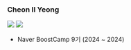 <!-- 

[![Solved.ac Profile](http://mazassumnida.wtf/api/v2/generate_badge?boj=dlfdud0304)](https://solved.ac/dlfdud0304/)
<img src="http://mazandi.herokuapp.com/api?handle=dlfdud0304&theme=cold"/> 

<!--
**Cheonilyeong/Cheonilyeong** is a ✨ _special_ ✨ repository because its `README.md` (this file) appears on your GitHub profile.

Here are some ideas to get you started:

- 🔭 I’m currently working on ...
- 🌱 I’m currently learning ...
- 👯 I’m looking to collaborate on ...
- 🤔 I’m looking for help with ...
- 💬 Ask me about ...
- 📫 How to reach me: ...
- 😄 Pronouns: ...
- ⚡ Fun fact: ...
-->

### Cheon Il Yeong

<img src="https://camo.githubusercontent.com/1ce0a14b6f74757263063a7df1c5f34ef1fe5c379320a9bcae6d4481f2fe6ef8/68747470733a2f2f696d672e736869656c64732e696f2f62616467652f416e64726f69642d3344444338343f7374796c653d666c6174266c6f676f3d616e64726f6964266c6f676f436f6c6f723d7768697465"> <img src="https://camo.githubusercontent.com/1530a8ed223c0f79d5eb3f5bd094270951de640ad0419372265bf1f7df9899c8/68747470733a2f2f696d672e736869656c64732e696f2f62616467652f4b6f746c696e2d3746353246463f7374796c653d666c6174266c6f676f3d4b6f746c696e266c6f676f436f6c6f723d7768697465">

- Naver BoostCamp 9기 (2024 ~ 2024)
